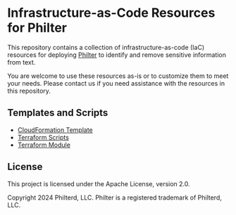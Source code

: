 # Infrastructure-as-Code Resources for Philter

This repository contains a collection of infrastructure-as-code (IaC) resources for deploying [Philter](https://www.philterd.io/philter/) to identify and remove sensitive information from text.

You are welcome to use these resources as-is or to customize them to meet your needs. Please contact us if you need assistance with the resources in this repository.

## Templates and Scripts

* [CloudFormation Template](https://github.com/philterd/philter-infrastructure-as-code/tree/master/aws-cloudformation/)
* [Terraform Scripts](https://github.com/philterd/philter-infrastructure-as-code/tree/master/aws-terraform/)
* [Terraform Module](https://github.com/philterd/philter-infrastructure-as-code/tree/master/aws-terraform-module)

## License

This project is licensed under the Apache License, version 2.0.

Copyright 2024 Philterd, LLC.
Philter is a registered trademark of Philterd, LLC.
